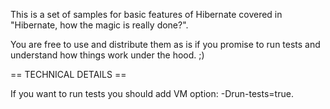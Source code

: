 This is a set of samples for basic features of Hibernate covered in "Hibernate, how the magic is really done?".

You are free to use and distribute them as is if you promise to run tests and understand how things work under the hood. ;)

== TECHNICAL DETAILS ==

If you want to run tests you should add VM option: -Drun-tests=true.
